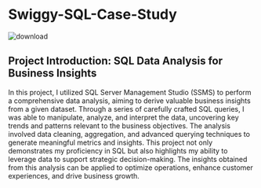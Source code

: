 # Swiggy-SQL-Case-Study

![download](https://github.com/user-attachments/assets/ccd1ed45-4a5d-48b7-94a7-07d7fdf5cb95)

## Project Introduction: SQL Data Analysis for Business Insights

In this project, I utilized SQL Server Management Studio (SSMS) to perform a comprehensive data analysis, aiming to derive valuable business insights from a given dataset. Through a series of carefully crafted SQL queries, I was able to manipulate, analyze, and interpret the data, uncovering key trends and patterns relevant to the business objectives. The analysis involved data cleaning, aggregation, and advanced querying techniques to generate meaningful metrics and insights. This project not only demonstrates my proficiency in SQL but also highlights my ability to leverage data to support strategic decision-making. The insights obtained from this analysis can be applied to optimize operations, enhance customer experiences, and drive business growth.

